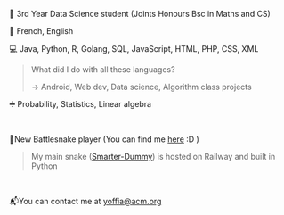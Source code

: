 
📓 3rd Year Data Science student (Joints Honours Bsc in Maths and CS) 

🎤 French, English 

💻 Java, Python, R, Golang, SQL, JavaScript, HTML, PHP, CSS, XML

>What did I do with all these languages?
>
>-> Android, Web dev, Data science, Algorithm class projects

➗ Probability, Statistics, Linear algebra



<br>


🐍New Battlesnake player (You can find me [here](https://play.battlesnake.com/u/doodoal) :D )

> My main snake ([Smarter-Dummy](https://github.com/Doodoal/Smarter-dummy)) is hosted on Railway and built in Python

<br>

📬You can contact me at [yoffia@acm.org](mailto:yoffia@acm.org)

